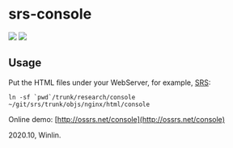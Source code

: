 # srs-console

![](http://ossrs.net:8000/gif/v1/sls.gif?site=github.com&path=/srs/console)
[![](https://cloud.githubusercontent.com/assets/2777660/22814959/c51cbe72-ef92-11e6-81cc-32b657b285d5.png)](https://github.com/ossrs/srs/wiki/v1_CN_Contact#wechat)

## Usage

Put the HTML files under your WebServer, for example, [SRS](http://localhost:8080/console/):

```
ln -sf `pwd`/trunk/research/console ~/git/srs/trunk/objs/nginx/html/console
```

Online demo: [http://ossrs.net/console](http://ossrs.net/console)

2020.10, Winlin.

